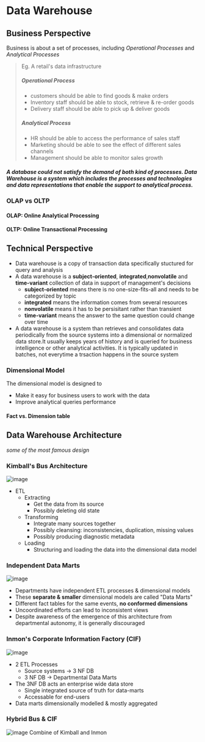 # Data Warehouse
## Business Perspective
Business is about a set of processes, including *Operational Processes* and *Analytical Processes*
> Eg. A retail's data infrastructure
> ##### Operational Process
> - customers should be able to find goods & make orders
> - Inventory staff should be able to stock, retrieve & re-order goods
> - Delivery staff should be able to pick up & deliver goods
> ##### Analytical Process
> - HR should be able to access the performance of sales staff
> - Marketing should be able to see the effect of different sales channels
> - Management should be able to monitor sales growth
##### A database could not satisfy the demand of both kind of processes. Data Warehouse is a system which includes the processes and technologies and data representations that enable the support to analytical process.
### OLAP vs OLTP
#### OLAP: Online Analytical Processing
#### OLTP: Online Transactional Processing
## Technical Perspective
- Data warehouse is a copy of transaction data specifically stuctured for query and analysis
- A data warehouse is a **subject-oriented**, **integrated**,**nonvolatile** and **time-variant** collection of data in support of management's decisions
  - **subject-oriented** means there is no one-size-fits-all and needs to be categorized by topic
  - **integrated** means the information comes from several resources
  - **nonvolatile** means it has to be persisitant rather than transient
  - **time-variant** means the answer to the same question could change over time
- A data warehouse is a system than retrieves and consolidates data periodically from the source systems into a dimensional or normalized data store.It usually keeps years of history and is queried for business intelligence or other analytical activities. It is typically updated in batches, not everytime a trsaction happens in the source system
### Dimensional Model
The dimensional model is designed to 
+ Make it easy for business users to work with the data
+ Improve analytical queries performance
#### Fact vs. Dimension table

## Data Warehouse Architecture
_some of the most famous design_
### Kimball's Bus Architecture
![image](https://user-images.githubusercontent.com/59595363/142093265-b3fb7d58-aaa4-4d4a-8a32-5ca8be7f0b7d.png)
+ ETL
  + Extracting
    + Get the data from its source
    + Possibly deleting old state
  + Transforming
    + Integrate many sources together
    + Possibly cleansing: inconsistencies, duplication, missing values
    + Possibly producing diagnostic metadata
  + Loading
    + Structuring and loading the data into the dimensional data model
### Independent Data Marts
![image](https://user-images.githubusercontent.com/59595363/142094387-e705e475-522a-41f6-b1e5-95f066854dfb.png)
+ Departments have independent ETL processes & dimensional models
+ These **separate & smaller** dimensional models are called "Data Marts"
+ Different fact tables for the same events, **no conformed dimensions**
+ Uncoordinated efforts can lead to inconsistent views
+ Despite awareness of the emergence of this architecture from departmental autonomy, it is generally discouraged
### Inmon's Corporate Information Factory (CIF)
![image](https://user-images.githubusercontent.com/59595363/142095181-bc36d72c-fda5-4958-b7b6-dbd5260fc35f.png)
+ 2 ETL Processes
  + Source systems &rarr; 3 NF DB
  + 3 NF DB &rarr; Departmental Data Marts
+ The 3NF DB acts an enterprise wide data store
  + Single integrated source of truth for data-marts
  + Accessable for end-users
+ Data marts dimensionally modelled & mostly aggregated
### Hybrid Bus & CIF
![image](https://user-images.githubusercontent.com/59595363/142095867-da7a25aa-0a42-48f3-a86c-d74efa51b3b9.png)
Combine of Kimball and Inmon
